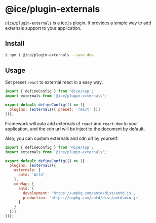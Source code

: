 # @ice/plugin-externals

`@ice/plugin-externals` is a ice.js plugin. It provides a simple way to add externals support to your application.

## Install

```bash
$ npm i @ice/plugin-externals --save-dev
```

## Usage

Set preset `react` to external react in a easy way.

```js
import { defineConfig } from '@ice/app';
import externals from '@ice/plugin-externals';

export default defineConfig(() => ({
  plugins: [externals({ preset: 'react' })]
}));
```

Framework will auto add externals of `react` and `react-dom` to your application, and the cdn url will be inject to the document by default.

Also, you can custom externals and cdn url by yourself:

```js
import { defineConfig } from '@ice/app';
import externals from '@ice/plugin-externals';

export default defineConfig(() => ({
  plugins: [externals({
    externals: {
      antd: 'Antd',
    },
    cdnMap: {
      antd: {
        development: 'https://unpkg.com/antd/dist/antd.js',
        production: 'https://unpkg.com/antd/dist/antd.min.js',
      }
    }
  })]
}));
```
